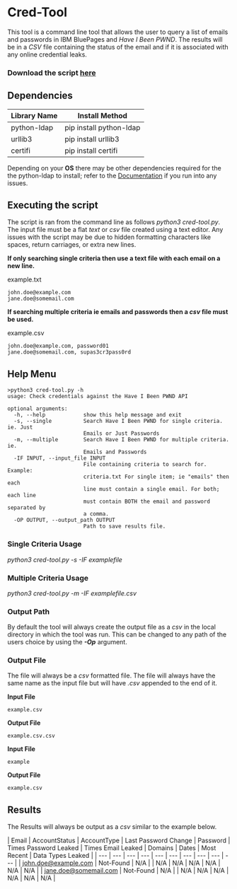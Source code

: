 # Cred-Tool

This tool is a command line tool that allows the user to query a list of emails and passwords in IBM BluePages and *Have I Been PWND*. The results will be in a *CSV* file containing the status of the email and if it is associated with any online credential leaks.

### Download the script [here](...s/blob/master/cred-tool.py)

## Dependencies
| Library Name | Install Method |
| --- | --- |
| python-ldap | pip install python-ldap |
| urllib3 | pip install urllib3 |
| certifi | pip install certifi |

Depending on your **OS** there may be other dependencies required for the the python-ldap to install; refer to the [Documentation](https://www.python-ldap.org/en/python-ldap-3.2.0/) if you run into any issues.

## Executing the script
The script is ran from the command line as follows *python3 cred-tool.py*. The input file must be a flat *text*  or *csv* file created using a text editor. Any issues with the script may be due to hidden formatting characters like spaces, return carriages, or extra new lines.

__**If only searching single criteria then use a text file with each email on a new line.**__

example.txt
```
john.doe@example.com
jane.doe@somemail.com
```

__**If searching multiple criteria ie **emails and passwords** then a *csv* file must be used.**__

example.csv
```
john.doe@example.com, password01
jane.doe@somemail.com, supas3cr3pass0rd
```

## Help Menu
```
>python3 cred-tool.py -h
usage: Check credentials against the Have I Been PWND API

optional arguments:
  -h, --help            show this help message and exit
  -s, --single          Search Have I Been PWND for single criteria. ie. Just
                        Emails or Just Passwords
  -m, --multiple        Search Have I Been PWND for multiple criteria. ie.
                        Emails and Passwords
  -IF INPUT, --input_file INPUT
                        File containing criteria to search for. Example:
                        criteria.txt For single item; ie "emails" then each
                        line must contain a single email. For both; each line
                        must contain BOTH the email and password separated by
                        a comma.
  -OP OUTPUT, --output_path OUTPUT
                        Path to save results file.
```

### Single Criteria Usage
*python3 cred-tool.py -s -IF examplefile*

### Multiple Criteria Usage
*python3 cred-tool.py -m -IF examplefile.csv*

### Output Path
By default the tool will always create the output file as a *csv* in the local directory in which the tool was run. This can be changed to any path of the users choice by using the ***-Op*** argument.

### Output File
The file will always be a *csv* formatted file. The file will always have the same name as the input file but will have *.csv* appended to the end of it. 

__**Input File**__
```
example.csv
```
__**Output File**__
```
example.csv.csv
```
__**Input File**__
```
example
```
__**Output File**__
```
example.csv
```
## Results
The Results will always be output as a *csv* similar to the example below.

| Email | AccountStatus	| AccountType | Last Password Change | Password | Times Password Leaked | Times Email Leaked | Domains | Dates | Most Recent | Data Types Leaked |
| --- | --- | --- | --- | --- | --- | --- | --- | --- | --- |
| john.doe@example.com | Not-Found | N/A | | N/A | N/A | N/A | N/A | N/A | N/A |
| jane.doe@somemail.com | Not-Found | N/A | | N/A | N/A | N/A | N/A | N/A | N/A |
